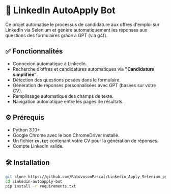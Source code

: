 # 🚀 LinkedIn AutoApply Bot

Ce projet automatise le processus de candidature aux offres d'emploi sur LinkedIn via Selenium et génère automatiquement les réponses aux questions des formulaires grâce à GPT (via g4f).

## ✅ Fonctionnalités

- Connexion automatique à LinkedIn.
- Recherche d’offres et candidatures automatiques via **"Candidature simplifiée"**.
- Détection des questions posées dans le formulaire.
- Génération de réponses personnalisées avec GPT (basées sur votre CV).
- Remplissage automatique des champs de texte.
- Navigation automatique entre les pages de résultats.

## ⚙️ Prérequis

- Python 3.10+
- Google Chrome avec le bon ChromeDriver installé.
- Un fichier **`cv.txt`** contenant votre CV pour la génération de réponses.
- Compte LinkedIn valide.

## 🛠 Installation

```bash
git clone https://github.com/RatovosonPascal/Linkedin_Apply_Selenium_python/tree/dev
cd linkedin-autoapply-bot
pip install -r requirements.txt
